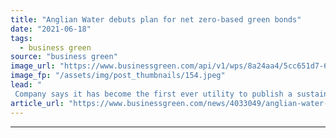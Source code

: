 ```yaml
---
title: "Anglian Water debuts plan for net zero-based green bonds"
date: "2021-06-18"
tags: 
  - business green
source: "business green"
image_url: "https://www.businessgreen.com/api/v1/wps/8a24aa4/5cc651d7-6bf3-4ae2-accf-bd971afe0f80/4/anglian-water-185x114.jpeg"
image_fp: "/assets/img/post_thumbnails/154.jpeg"
lead: "
 Company says it has become the first ever utility to publish a sustainability linked bond framework that will tie green bonds to its interim carbon targets ..."
article_url: "https://www.businessgreen.com/news/4033049/anglian-water-debuts-plan-net-zero-green-bonds"
---
```


---

